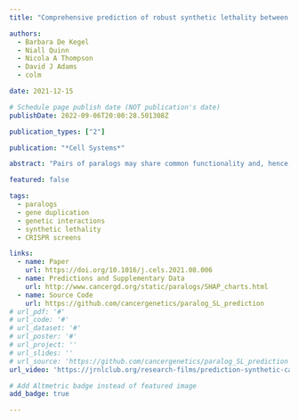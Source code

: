 ```yaml
---
title: "Comprehensive prediction of robust synthetic lethality between paralog pairs in cancer cell lines"

authors: 
  - Barbara De Kegel
  - Niall Quinn 
  - Nicola A Thompson 
  - David J Adams
  - colm

date: 2021-12-15

# Schedule page publish date (NOT publication's date)
publishDate: 2022-09-06T20:00:28.501308Z

publication_types: ["2"]

publication: "*Cell Systems*"

abstract: "Pairs of paralogs may share common functionality and, hence, display synthetic lethal interactions. As the majority of human genes have an identifiable paralog, exploiting synthetic lethality between paralogs may be a broadly applicable approach for targeting gene loss in cancer. However, only a biased subset of human paralog pairs has been tested for synthetic lethality to date. Here, by analyzing genome-wide CRISPR screens and molecular profiles of over 700 cancer cell lines, we identify features predictive of synthetic lethality between paralogs, including shared protein-protein interactions and evolutionary conservation. We develop a machine-learning classifier based on these features to predict which paralog pairs are most likely to be synthetic lethal and to explain why. We show that our classifier accurately predicts the results of combinatorial CRISPR screens in cancer cell lines and furthermore can distinguish pairs that are synthetic lethal in multiple cell lines from those that are cell-line specific. A record of this paper's transparent peer review process is included in the supplemental information."

featured: false

tags:
  - paralogs
  - gene duplication
  - genetic interactions
  - synthetic lethality
  - CRISPR screens

links:
  - name: Paper
    url: https://doi.org/10.1016/j.cels.2021.08.006
  - name: Predictions and Supplementary Data
    url: http://www.cancergd.org/static/paralogs/SHAP_charts.html
  - name: Source Code
    url: https://github.com/cancergenetics/paralog_SL_prediction
# url_pdf: '#'
# url_code: '#'
# url_dataset: '#'
# url_poster: '#'
# url_project: ''
# url_slides: ''
# url_source: 'https://github.com/cancergenetics/paralog_SL_prediction'
url_video: 'https://jrnlclub.org/research-films/prediction-synthetic-cancer'

# Add Altmetric badge instead of featured image
add_badge: true

---
```

